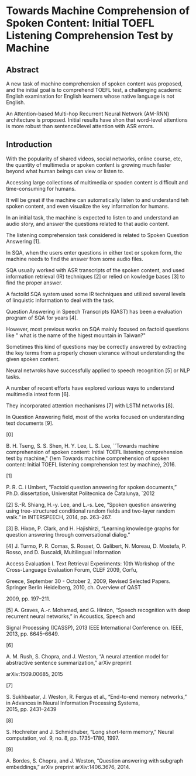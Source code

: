 # Towards Machine Comprehension of Spoken Content: Initial TOEFL Listening Comprehension Test by Machine

## Abstract

A new task of machine comprehension of spoken content was proposed, and the initial goal is to comprehend TOEFL test, a challenging academic English examination for English learners whose native language is not English.

An Attention-based Multi-hop Recurrent Neural Network \(AM-RNN\) architecture is proposed. Initial results have shon that word-level attentions is more robust than sentence0level attention with ASR errors.

## Introduction

With the popularity of shared videos, social networks, online course, etc, the quantity of multimedia or spoken content is growing much faster beyond what human beings can view or listen to.

Accessing large collections of multimedia or spoden content is difficult and time-consuming for humans.

It will be great if the machine can automatically listen to and understand teh spoken content, and even visualize the key information for humans.

In an initial task, the machine is expected to listen to and understand an audio story, and answer the questions related to that audio content.

The listening comprehension task considered is related to Spoken Question Answering \[1\].

In SQA, when the users enter questions in either text or spoken form, the machine needs to find the answer from some audio files.

SQA usually worked with ASR transcripts of the spoken content, and used information retrieval \(IR\) techniques \[2\] or relied on kowledge bases \[3\] to find the proper answer.

A factoild SQA system used some IR techniques and utilized several levels of linquistic information to deal with the task.

Question Answering in Speech Transcripts \(QAST\) has been a evaluation program of SQA for years \[4\].

However, most previous works on SQA mainly focused on factoid questions like " what is the name of the higest mountain in Taiwan?"

Sometimes this kind of questions may be correctly answered by extracting the key terms from a properly chosen uterance without understanding the given spoken content.

Neural netwroks have successfully applied to speech recognition \[5\] or NLP tasks.

A number of recent efforts have explored various ways to understand multimedia intext form \[6\].

They incorporated attention mechanisms \[7\] with LSTM networks \[8\].

In Question Answering field, most of the works focused on understanding text documents \[9\].

\[0\]

B. H. Tseng, S. S. Shen, H. Y. Lee, L. S. Lee, \`\`Towards machine comprehension of spoken content: Initial TOEFL listening comprehension test by machine," {\em Towards machine comprehension of spoken content: Initial TOEFL listening comprehension test by machine}, 2016.

\[1\]

P. R. C. i Umbert, “Factoid question answering for spoken documents,” Ph.D. dissertation, Universitat Politecnica de Catalunya, \`2012

\[2\] S.-R. Shiang, H.-y. Lee, and L.-s. Lee, “Spoken question answering using tree-structured conditional random fields and two-layer random walk.” in INTERSPEECH, 2014, pp. 263–267.

\[3\] B. Hixon, P. Clark, and H. Hajishirzi, “Learning knowledge graphs for question answering through conversational dialog.”

\[4\] J. Turmo, P. R. Comas, S. Rosset, O. Galibert, N. Moreau, D. Mostefa, P. Rosso, and D. Buscaldi, Multilingual Information

Access Evaluation I. Text Retrieval Experiments: 10th Workshop of the Cross-Language Evaluation Forum, CLEF 2009, Corfu,

Greece, September 30 - October 2, 2009, Revised Selected Papers. Springer Berlin Heidelberg, 2010, ch. Overview of QAST

2009, pp. 197–211.

\[5\] A. Graves, A.-r. Mohamed, and G. Hinton, “Speech recognition with deep recurrent neural networks,” in Acoustics, Speech and

Signal Processing \(ICASSP\), 2013 IEEE International Conference on. IEEE, 2013, pp. 6645–6649.

\[6\]

A. M. Rush, S. Chopra, and J. Weston, “A neural attention model for abstractive sentence summarization,” arXiv preprint

arXiv:1509.00685, 2015

\[7\]

S. Sukhbaatar, J. Weston, R. Fergus et al., “End-to-end memory networks,” in Advances in Neural Information Processing Systems,  
 2015, pp. 2431–2439

\[8\]

S. Hochreiter and J. Schmidhuber, “Long short-term memory,” Neural computation, vol. 9, no. 8, pp. 1735–1780, 1997.

\[9\]

A. Bordes, S. Chopra, and J. Weston, “Question answering with subgraph embeddings,” arXiv preprint arXiv:1406.3676, 2014.

